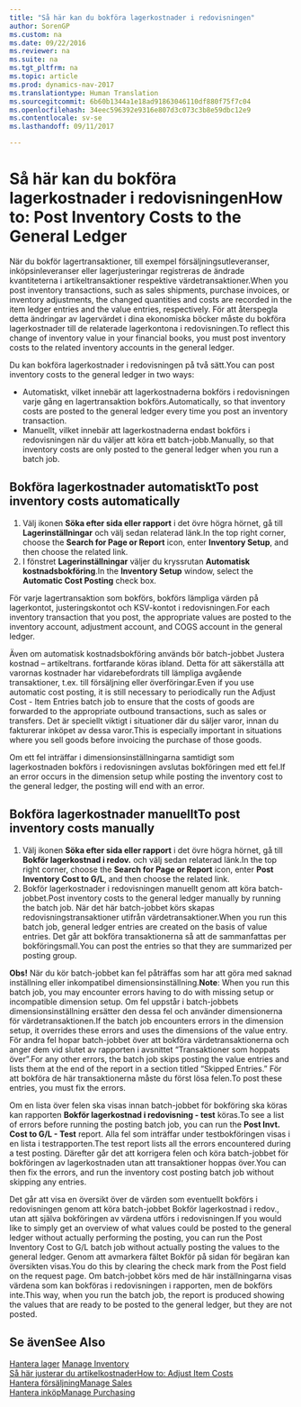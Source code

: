 ```yaml
---
title: "Så här kan du bokföra lagerkostnader i redovisningen"
author: SorenGP
ms.custom: na
ms.date: 09/22/2016
ms.reviewer: na
ms.suite: na
ms.tgt_pltfrm: na
ms.topic: article
ms.prod: dynamics-nav-2017
ms.translationtype: Human Translation
ms.sourcegitcommit: 6b60b1344a1e18ad91863046110df880f75f7c04
ms.openlocfilehash: 34eec596392e9316e807d3c073c3b8e59dbc12e9
ms.contentlocale: sv-se
ms.lasthandoff: 09/11/2017

---
```


# <a name="how-to-post-inventory-costs-to-the-general-ledger"></a><span data-ttu-id="a81e7-102">Så här kan du bokföra lagerkostnader i redovisningen</span><span class="sxs-lookup"><span data-stu-id="a81e7-102">How to: Post Inventory Costs to the General Ledger</span></span>   
<span data-ttu-id="a81e7-103">När du bokför lagertransaktioner, till exempel försäljningsutleveranser, inköpsinleveranser eller lagerjusteringar registreras de ändrade kvantiteterna i artikeltransaktioner respektive värdetransaktioner.</span><span class="sxs-lookup"><span data-stu-id="a81e7-103">When you post inventory transactions, such as sales shipments, purchase invoices, or inventory adjustments, the changed quantities and costs are recorded in the item ledger entries and the value entries, respectively.</span></span> <span data-ttu-id="a81e7-104">För att återspegla detta ändringar av lagervärdet i dina ekonomiska böcker måste du bokföra lagerkostnader till de relaterade lagerkontona i redovisningen.</span><span class="sxs-lookup"><span data-stu-id="a81e7-104">To reflect this change of inventory value in your financial books, you must post inventory costs to the related inventory accounts in the general ledger.</span></span>

<span data-ttu-id="a81e7-105">Du kan bokföra lagerkostnader i redovisningen på två sätt.</span><span class="sxs-lookup"><span data-stu-id="a81e7-105">You can post inventory costs to the general ledger in two ways:</span></span>

- <span data-ttu-id="a81e7-106">Automatiskt, vilket innebär att lagerkostnaderna bokförs i redovisningen varje gång en lagertransaktion bokförs.</span><span class="sxs-lookup"><span data-stu-id="a81e7-106">Automatically, so that inventory costs are posted to the general ledger every time you post an inventory transaction.</span></span>
- <span data-ttu-id="a81e7-107">Manuellt, vilket innebär att lagerkostnaderna endast bokförs i redovisningen när du väljer att köra ett batch-jobb.</span><span class="sxs-lookup"><span data-stu-id="a81e7-107">Manually, so that inventory costs are only posted to the general ledger when you run a batch job.</span></span>


## <a name="to-post-inventory-costs-automatically"></a><span data-ttu-id="a81e7-108">Bokföra lagerkostnader automatiskt</span><span class="sxs-lookup"><span data-stu-id="a81e7-108">To post inventory costs automatically</span></span>
1. <span data-ttu-id="a81e7-109">Välj ikonen **Söka efter sida eller rapport** i det övre högra hörnet, gå till **Lagerinställningar** och välj sedan relaterad länk.</span><span class="sxs-lookup"><span data-stu-id="a81e7-109">In the top right corner, choose the **Search for Page or Report** icon, enter **Inventory Setup**, and then choose the related link.</span></span>
2. <span data-ttu-id="a81e7-110">I fönstret **Lagerinställningar** väljer du kryssrutan **Automatisk kostnadsbokföring**.</span><span class="sxs-lookup"><span data-stu-id="a81e7-110">In the **Inventory Setup** window, select the **Automatic Cost Posting** check box.</span></span>

<span data-ttu-id="a81e7-111">För varje lagertransaktion som bokförs, bokförs lämpliga värden på lagerkontot, justeringskontot och KSV-kontot i redovisningen.</span><span class="sxs-lookup"><span data-stu-id="a81e7-111">For each inventory transaction that you post, the appropriate values are posted to the inventory account, adjustment account, and COGS account in the general ledger.</span></span>

<span data-ttu-id="a81e7-112">Även om automatisk kostnadsbokföring används bör batch-jobbet Justera kostnad – artikeltrans. fortfarande köras ibland. Detta för att säkerställa att varornas kostnader har vidarebefordrats till lämpliga avgående transaktioner, t.ex. till försäljning eller överföringar.</span><span class="sxs-lookup"><span data-stu-id="a81e7-112">Even if you use automatic cost posting, it is still necessary to periodically run the Adjust Cost - Item Entries batch job to ensure that the costs of goods are forwarded to the appropriate outbound transactions, such as sales or transfers.</span></span> <span data-ttu-id="a81e7-113">Det är speciellt viktigt i situationer där du säljer varor, innan du fakturerar inköpet av dessa varor.</span><span class="sxs-lookup"><span data-stu-id="a81e7-113">This is especially important in situations where you sell goods before invoicing the purchase of those goods.</span></span>

<span data-ttu-id="a81e7-114">Om ett fel inträffar i dimensionsinställningarna samtidigt som lagerkostnaden bokförs i redovisningen avslutas bokföringen med ett fel.</span><span class="sxs-lookup"><span data-stu-id="a81e7-114">If an error occurs in the dimension setup while posting the inventory cost to the general ledger, the posting will end with an error.</span></span>

## <a name="to-post-inventory-costs-manually"></a><span data-ttu-id="a81e7-115">Bokföra lagerkostnader manuellt</span><span class="sxs-lookup"><span data-stu-id="a81e7-115">To post inventory costs manually</span></span>
1. <span data-ttu-id="a81e7-116">Välj ikonen **Söka efter sida eller rapport** i det övre högra hörnet, gå till **Bokför lagerkostnad i redov.** och välj sedan relaterad länk.</span><span class="sxs-lookup"><span data-stu-id="a81e7-116">In the top right corner, choose the **Search for Page or Report** icon, enter **Post Inventory Cost to G/L**, and then choose the related link.</span></span>
2. <span data-ttu-id="a81e7-117">Bokför lagerkostnader i redovisningen manuellt genom att köra batch-jobbet.</span><span class="sxs-lookup"><span data-stu-id="a81e7-117">Post inventory costs to the general ledger manually by running the batch job.</span></span> <span data-ttu-id="a81e7-118">När det här batch-jobbet körs skapas redovisningstransaktioner utifrån värdetransaktioner.</span><span class="sxs-lookup"><span data-stu-id="a81e7-118">When you run this batch job, general ledger entries are created on the basis of value entries.</span></span> <span data-ttu-id="a81e7-119">Det går att bokföra transaktionerna så att de sammanfattas per bokföringsmall.</span><span class="sxs-lookup"><span data-stu-id="a81e7-119">You can post the entries so that they are summarized per posting group.</span></span>

<span data-ttu-id="a81e7-120">**Obs!** När du kör batch-jobbet kan fel påträffas som har att göra med saknad inställning eller inkompatibel dimensionsinställning.</span><span class="sxs-lookup"><span data-stu-id="a81e7-120">**Note**: When you run this batch job, you may encounter errors having to do with missing setup or incompatible dimension setup.</span></span> <span data-ttu-id="a81e7-121">Om fel uppstår i batch-jobbets dimensionsinställning ersätter den dessa fel och använder dimensionerna för värdetransaktionen.</span><span class="sxs-lookup"><span data-stu-id="a81e7-121">If the batch job encounters errors in the dimension setup, it overrides these errors and uses the dimensions of the value entry.</span></span> <span data-ttu-id="a81e7-122">För andra fel hopar batch-jobbet över att bokföra värdetransaktionerna och anger dem vid slutet av rapporten i avsnittet “Transaktioner som hoppats över”.</span><span class="sxs-lookup"><span data-stu-id="a81e7-122">For any other errors, the batch job skips posting the value entries and lists them at the end of the report in a section titled “Skipped Entries.”</span></span> <span data-ttu-id="a81e7-123">För att bokföra de här transaktionerna måste du först lösa felen.</span><span class="sxs-lookup"><span data-stu-id="a81e7-123">To post these entries, you must fix the errors.</span></span>

<span data-ttu-id="a81e7-124">Om en lista över felen ska visas innan batch-jobbet för bokföring ska köras kan rapporten **Bokför lagerkostnad i redovisning - test** köras.</span><span class="sxs-lookup"><span data-stu-id="a81e7-124">To see a list of errors before running the posting batch job, you can run the **Post Invt. Cost to G/L - Test** report.</span></span> <span data-ttu-id="a81e7-125">Alla fel som inträffar under testbokföringen visas i en lista i testrapporten.</span><span class="sxs-lookup"><span data-stu-id="a81e7-125">The test report lists all the errors encountered during a test posting.</span></span> <span data-ttu-id="a81e7-126">Därefter går det att korrigera felen och köra batch-jobbet för bokföringen av lagerkostnaden utan att transaktioner hoppas över.</span><span class="sxs-lookup"><span data-stu-id="a81e7-126">You can then fix the errors, and run the inventory cost posting batch job without skipping any entries.</span></span>

<span data-ttu-id="a81e7-127">Det går att visa en översikt över de värden som eventuellt bokförs i redovisningen genom att köra batch-jobbet Bokför lagerkostnad i redov., utan att själva bokföringen av värdena utförs i redovisningen.</span><span class="sxs-lookup"><span data-stu-id="a81e7-127">If you would like to simply get an overview of what values could be posted to the general ledger without actually performing the posting, you can run the Post Inventory Cost to G/L batch job without actually posting the values to the general ledger.</span></span> <span data-ttu-id="a81e7-128">Genom att avmarkera fältet Bokför på sidan för begäran kan översikten visas.</span><span class="sxs-lookup"><span data-stu-id="a81e7-128">You do this by clearing the check mark from the Post field on the request page.</span></span> <span data-ttu-id="a81e7-129">Om batch-jobbet körs med de här inställningarna visas värdena som kan bokföras i redovisningen i rapporten, men de bokförs inte.</span><span class="sxs-lookup"><span data-stu-id="a81e7-129">This way, when you run the batch job, the report is produced showing the values that are ready to be posted to the general ledger, but they are not posted.</span></span>

## <a name="see-also"></a><span data-ttu-id="a81e7-130">Se även</span><span class="sxs-lookup"><span data-stu-id="a81e7-130">See Also</span></span>
<span data-ttu-id="a81e7-131">[Hantera lager](inventory-manage-inventory.md)  </span><span class="sxs-lookup"><span data-stu-id="a81e7-131">[Manage Inventory](inventory-manage-inventory.md)  </span></span>  
[<span data-ttu-id="a81e7-132">Så här justerar du artikelkostnader</span><span class="sxs-lookup"><span data-stu-id="a81e7-132">How to: Adjust Item Costs</span></span>](inventory-how-adjust-item-costs.md)  
[<span data-ttu-id="a81e7-133">Hantera försäljning</span><span class="sxs-lookup"><span data-stu-id="a81e7-133">Manage Sales</span></span>](sales-manage-sales.md)  
[<span data-ttu-id="a81e7-134">Hantera inköp</span><span class="sxs-lookup"><span data-stu-id="a81e7-134">Manage Purchasing</span></span>](purchasing-manage-purchasing.md)

